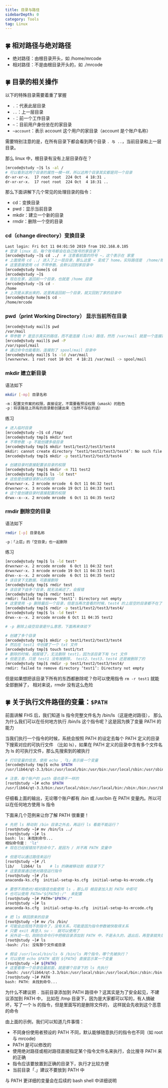```yaml
---
title: 目录与路径
sidebarDepth: 0 
category: Tools 
tag: Linux
---
```



## 🍀 相对路径与绝对路径

- 绝对路径：由根目录开头，如  /home/mrcode
- 相对路径：不是由根目录开头的，如 ./mrcode

## 🍀 目录的相关操作

以下的特殊目录需要着重了掌握

- `.`：代表此层目录
- `..`：上一层目录
- `-`：前一个工作目录
- `~`：目前用户身份坐在的家目录
- `~account`：表示 account 这个用户的家目录（account 是个账户名称）

需要特别注意的是，在所有目录下都会看到两个目录 `. 与 ..`，当前目录和上一层目录。

那么 linux 中，根目录有没有上层目录存在？

```bash
[mrcode@study ~]$ ls -al /
# 可以看到这两个目录的属性一模一样，所以这两个目录其实都是同一个目录
dr-xr-xr-x.  17 root root  224 Oct  4 18:31 .
dr-xr-xr-x.  17 root root  224 Oct  4 18:31 ..
```

那么下面讲解下几个常见的处理目录的指令：

- cd：变换目录
- pwd：显示当前目录
- mkdir：建立一个新的目录
- rmdir：删除一个空的目录

### cd（change directory）变换目录

```bash
Last login: Fri Oct 11 04:01:50 2019 from 192.168.0.105
# 登录 linux 后，每个账号都会在自己账号的家目录下
[mrcode@study ~]$ cd ../  # 注意看前面的符号 ~，这个表示在 家里
# 上面使用 cd ../ 进入了上一层目录，那么这里 ~ 变成了 home。实际路径是  /home/账户家
# 这里直接使用 cd 不带参数，会默认回到家目录中
[mrcode@study home]$ cd  
[mrcode@study ~]$
# 现在在家，返回前一个目录，也就是 /home 目录
[mrcode@study ~]$ cd -
/home
# 上次是从家出来的，这里再返回前一个目录，就又回到了家的目录中
[mrcode@study home]$ cd -
/home/mrcode
```

### pwd（print Working Directory） 显示当前所在目录

```bash
[mrcode@study mail]$ pwd
/var/mail
# 带参数 P 是显示真实的路径，而不是连接（link）路径，然而 /var/mail 就是一个连接路径
[mrcode@study mail]$ pwd -P
/var/spool/mail
# 通过命令也能看到，连接到了 spool/mail 目录中
[mrcode@study mail]$ ls -ld /var/mail
lrwxrwxrwx. 1 root root 10 Oct  4 18:21 /var/mail -> spool/mail
```

### mkdir 建立新目录

语法如下

```bash
mkdir [-mp] 目录名称

-m：配置文件案的权限，直接设定，不需要看预设权限（umask）的脸色
-p：将该路径上所有的目录都创建出来（当然不存在的话）
```

练习

```bash
# 进入临时目录
[mrcode@study ~]$ cd /tmp/
[mrcode@study tmp]$ mkdir test
# 不带参数 -p 不能创建多级目录
[mrcode@study tmp]$ mkdir test1/test2/test3/test4
mkdir: cannot create directory ‘test1/test2/test3/test4’: No such file or directory
[mrcode@study tmp]$ mkdir -p test1/test2/test3/test4

# 创建目录时直接配置该目录的权限
[mrcode@study tmp]$ mkdir -m 711 test2
[mrcode@study tmp]$ ls -ld test*
# 这些是创建目录默认的权限
drwxrwxr-x. 2 mrcode mrcode  6 Oct 11 04:32 test
drwxrwxr-x. 3 mrcode mrcode 19 Oct 11 04:33 test1
# 这个是创建目录时直接配置的权限
drwx--x--x. 2 mrcode mrcode  6 Oct 11 04:35 test2
```

### rmdir 删除空的目录
语法如下

```bash
rmdir [-p] 目录名称

-p：「上层」的「空目录」也一起删除
```

练习

```bash
[mrcode@study tmp]$ ls -ld test*
drwxrwxr-x. 2 mrcode mrcode  6 Oct 11 04:32 test
drwxrwxr-x. 3 mrcode mrcode 19 Oct 11 04:33 test1
drwx--x--x. 2 mrcode mrcode  6 Oct 11 04:35 test2
# 该目录下无数据，可直接删除
[mrcode@study tmp]$ rmdir test
# 该目录下由多个目录，就无法阐述了，会报错
[mrcode@study tmp]$ rmdir test1
rmdir: failed to remove ‘test1’: Directory not empty
# 这里使用 -p 删除最后一个目录，但是当再次查看的时候，test4 的上层空的目录都不在了
[mrcode@study tmp]$ rmdir -p test1/test2/test3/test4/
[mrcode@study tmp]$ ls -ld test*
drwx--x--x. 2 mrcode mrcode 6 Oct 11 04:35 test2

# -p 删除上级空目录是什么意思，下面再来体验下

# 创建了多个目录
[mrcode@study tmp]$ mkdir -p test1/test2/test3/test4
# 然后在 test1 中创建了一个 txt 文件
[mrcode@study tmp]$ touch test1/txt
# 删除的时候，就报错了，无法删除 test1，因为该目录下有 txt 文件
# 但是注意，只是 test1 没有被删除， test2、test3、test4 还是被删除了的
[mrcode@study tmp]$ rmdir -p test1/test2/test3/test4/
rmdir: failed to remove directory ‘test1’: Directory not empty
```

但是如果想把该目录下所有的东西都删除呢？你可以使用指令 `rm -r test1` 就能全部删掉了，
相对来说，rmdir 没有这么危险

## 🍀 关于执行文件路径的变量：`$PATH`

前面讲解 FHS 后，我们知道 ls 指令完整文件名为 /bin/ls（这是绝对路径），
那么为什么我们可以在任何地方执行 /bin/ls 这个指令呢？这是因为换了变量 PATH 的能力

当我们执行一个指令的时候，系统会按照 PATH 的设定去每个 PATH 定义的目录下搜索对应的可执行文件
（比如 ls），如果在 PATH 定义的目录中含有多个文件名为 ls 的可执行文件，那么先搜索到的被执行

```bash
# 打印变量的信息，使用 echo ,「$」表示接一个变量
[mrcode@study tmp]$ echo $PATH
/usr/lib64/qt-3.3/bin:/usr/local/bin:/usr/bin:/usr/local/sbin:/usr/sbin:/home/mrcode/.local/bin:/home/mrcode/bin

# 注意，每个账户的 path 值也是不一样的
[root@study ~]# echo $PATH
/usr/lib64/qt-3.3/bin:/usr/local/sbin:/usr/local/bin:/sbin:/bin:/usr/sbin:/usr/bin:/root/bin

```
仔细看上面的输出，无论哪个账户都有 /bin 或 /usr/bin 在 PATH 变量内。所以可以在任何地方使用 ls 指令

下面来几个范例来让你了解 PATH 很重要！

```bash
# 先把 ls 移动到 /bin 目录之外去，再运行 ls 看能不能运行？
[root@study ~]# mv /bin/ls ../
[root@study ~]# ls
bash: ls: 未找到命令...
相似命令是： 'lz'
# 现在已经报错找不到命令了，是因为 / 并不再 PATH 变量中

# 但是可以通过路径来运行
[root@study ~]# /l
lib/   lib64/ ls    # ls 的确被移动到 根目录下了
# 这里直接通过绝对路径运行指令
[root@study ~]# /ls
anaconda-ks.cfg  initial-setup-ks.cfg  initial-setup-ks-mrcode.cfg

# 要想不用绝对/相对路径也能使用 ls ，那么将 根目录加入到 PATH 中即可
# 也可以使用 PATH="${PATH}:/"  来配置
[root@study ~]# PATH="$PATH:/"
[root@study ~]# ls
anaconda-ks.cfg  initial-setup-ks.cfg  initial-setup-ks-mrcode.cfg

# 把 ls 移回原来的目录
[root@study ~]# mv /ls /bin/
# 可能会出现找不到指令了，没有关系，可能是因为指令参数被快取得关系
# 只要 exit 再登入 su -  就可以使用了
# 另外说一句，刚刚在命令行中把根目录添加到 PATH 中，不是永久的，退出后，再登录就失效了
[root@study ~]# ls
-bash: /ls: 没有那个文件或目录

# 假设 /usr/local/bin/ls 与 /bin/ls 两个指令，哪个先被执行？
# 可以使用 echo $PATH 或则 ${PATH} 直接显示某一个变量
[root@study ~]# ${PATH}
# 这里看哪一个目录在最前面，就是哪个目录下的 ls 先执行
-bash: /usr/lib64/qt-3.3/bin:/usr/local/sbin:/usr/local/bin:/sbin:/bin:/usr/sbin:/usr/bin:/root/bin: 没有那个文件或目录
[root@study ~]# PATH
bash: PATH: 未找到命令...

```

为什么不建议把 `.` 当前目录添加到 PATH 路径中？这其实是为了安全起见，不建议添加到 PATH 中，
比如在 /tmp 目录下，因为是大家都可以写的，有人搞破坏，写了一个 ls 的指令，但是里面写的是删除文件的，
这样就会先收到这个恶意的命令

由上面的示例，我们可以知道几件事情：

- 不同身份使用者预设的 PATH 不同，默认能够随意执行的指令也不同（如 root 与 mrcode)
- PATH 是可以修改的
- 使用绝对路径或相对路径直接指定某个指令文件名来执行，会比搜寻 PATH 来的正确
- 指令应该要放置到正确的目录下，执行才比较方便
- 当前目录「.」建议不要放到 PATH 中

与 PATH 更详细的变量会在后续的 bash shell 中详细说明
